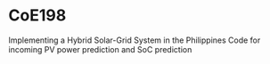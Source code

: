 # CoE198
Implementing a Hybrid Solar-Grid System in the Philippines
Code for incoming PV power prediction and SoC prediction
